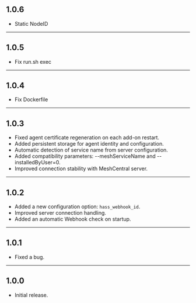 ## 1.0.6

- Static NodeID

---

## 1.0.5

- Fix run.sh exec

---

## 1.0.4

- Fix Dockerfile

---

## 1.0.3

- Fixed agent certificate regeneration on each add-on restart.
- Added persistent storage for agent identity and configuration.
- Automatic detection of service name from server configuration.
- Added compatibility parameters: --meshServiceName and --installedByUser=0.
- Improved connection stability with MeshCentral server.

---

## 1.0.2

- Added a new configuration option: `hass_webhook_id`.
- Improved server connection handling.
- Added an automatic Webhook check on startup.

---

## 1.0.1

- Fixed a bug.

---

## 1.0.0

- Initial release.
